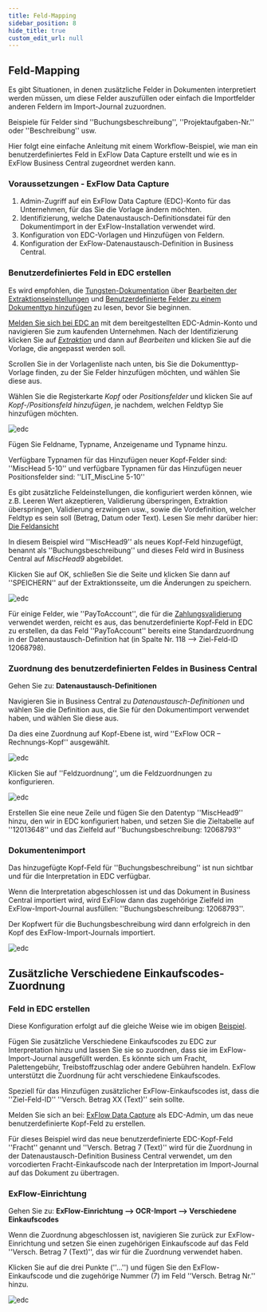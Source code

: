 ```yaml
---
title: Feld-Mapping 
sidebar_position: 8
hide_title: true
custom_edit_url: null
---
```

## Feld-Mapping 
Es gibt Situationen, in denen zusätzliche Felder in Dokumenten interpretiert werden müssen, um diese Felder auszufüllen oder einfach die Importfelder anderen Feldern im Import-Journal zuzuordnen.

Beispiele für Felder sind ''Buchungsbeschreibung'', ''Projektaufgaben-Nr.'' oder ''Beschreibung'' usw.

Hier folgt eine einfache Anleitung mit einem Workflow-Beispiel, wie man ein benutzerdefiniertes Feld in ExFlow Data Capture erstellt und wie es in ExFlow Business Central zugeordnet werden kann.

### Voraussetzungen - ExFlow Data Capture

1.	Admin-Zugriff auf ein ExFlow Data Capture (EDC)-Konto für das Unternehmen, für das Sie die Vorlage ändern möchten.<br/> 
2.	Identifizierung, welche Datenaustausch-Definitionsdatei für den Dokumentimport in der ExFlow-Installation verwendet wird.<br/> 
3.	Konfiguration von EDC-Vorlagen und Hinzufügen von Feldern.<br/> 
4.	Konfiguration der ExFlow-Datenaustausch-Definition in Business Central.<br/> 

### Benutzerdefiniertes Feld in EDC erstellen
Es wird empfohlen, die [Tungsten-Dokumentation](https://docs.readsoftonline.com/help/eng/partner/overview/c_welcome.html) über [Bearbeiten der Extraktionseinstellungen](https://docs.readsoftonline.com/help/eng/partner/services/t_adding_custom_fields_to_a_document_type.html) und [Benutzerdefinierte Felder zu einem Dokumenttyp hinzufügen](https://docs.readsoftonline.com/help/eng/partner/admin-center/t_editing_extraction_settings.html) zu lesen, bevor Sie beginnen.

[Melden Sie sich bei EDC an](https://signup.readsoftonline.com) mit dem bereitgestellten EDC-Admin-Konto und navigieren Sie zum kaufenden Unternehmen. Nach der Identifizierung klicken Sie auf [*Extraktion*](https://docs.readsoftonline.com/help/eng/partner/admin-center/c_the_extraction_view.html?h=extraction) und dann auf *Bearbeiten* und klicken Sie auf die Vorlage, die angepasst werden soll.
 
Scrollen Sie in der Vorlagenliste nach unten, bis Sie die Dokumenttyp-Vorlage finden, zu der Sie Felder hinzufügen möchten, und wählen Sie diese aus.

Wählen Sie die Registerkarte *Kopf* oder *Positionsfelder* und klicken Sie auf *Kopf-/Positionsfeld hinzufügen*, je nachdem, welchen Feldtyp Sie hinzufügen möchten.
 
![edc](../../images/edc-field-mapping-001.png)
 
Fügen Sie Feldname, Typname, Anzeigename und Typname hinzu.

Verfügbare Typnamen für das Hinzufügen neuer Kopf-Felder sind: ''MiscHead 5-10'' und verfügbare Typnamen für das Hinzufügen neuer Positionsfelder sind: ''LIT_MiscLine 5-10''

Es gibt zusätzliche Feldeinstellungen, die konfiguriert werden können, wie z.B. Leeren Wert akzeptieren, Validierung überspringen, Extraktion überspringen, Validierung erzwingen usw., sowie die Vordefinition, welcher Feldtyp es sein soll (Betrag, Datum oder Text). Lesen Sie mehr darüber hier: [Die Feldansicht](https://docs.readsoftonline.com/help/eng/partner/admin-center/c_the_field_view.html)

In diesem Beispiel wird ''MiscHead9'' als neues Kopf-Feld hinzugefügt, benannt als ''Buchungsbeschreibung'' und dieses Feld wird in Business Central auf *MiscHead9* abgebildet.

Klicken Sie auf OK, schließen Sie die Seite und klicken Sie dann auf ''SPEICHERN'' auf der Extraktionsseite, um die Änderungen zu speichern.

![edc](../../images/edc-field-mapping-002.png)

Für einige Felder, wie ''PayToAccount'', die für die [Zahlungsvalidierung](https://docs.signupsoftware.com/business-central/docs/user-manual/business-functionality/payment-validation-and-payment-suggestion#payment-validation-and-payment-suggestion) verwendet werden, reicht es aus, das benutzerdefinierte Kopf-Feld in EDC zu erstellen, da das Feld ''PayToAccount'' bereits eine Standardzuordnung in der Datenaustausch-Definition hat (in Spalte Nr. 118 --> Ziel-Feld-ID 12068798).

### Zuordnung des benutzerdefinierten Feldes in Business Central 
Gehen Sie zu: **Datenaustausch-Definitionen**

Navigieren Sie in Business Central zu *Datenaustausch-Definitionen* und wählen Sie die Definition aus, die Sie für den Dokumentimport verwendet haben, und wählen Sie diese aus.

Da dies eine Zuordnung auf Kopf-Ebene ist, wird ''ExFlow OCR – Rechnungs-Kopf'' ausgewählt.

![edc](../../images/edc-field-mapping-003.png)

Klicken Sie auf ''Feldzuordnung'', um die Feldzuordnungen zu konfigurieren.
 
![edc](../../images/edc-field-mapping-004.png)

Erstellen Sie eine neue Zeile und fügen Sie den Datentyp ''MiscHead9'' hinzu, den wir in EDC konfiguriert haben, und setzen Sie die Zieltabelle auf ''12013648'' und das Zielfeld auf ''Buchungsbeschreibung: 12068793''


### Dokumentenimport
Das hinzugefügte Kopf-Feld für ''Buchungsbeschreibung'' ist nun sichtbar und für die Interpretation in EDC verfügbar.

Wenn die Interpretation abgeschlossen ist und das Dokument in Business Central importiert wird, wird ExFlow dann das zugehörige Zielfeld im ExFlow-Import-Journal ausfüllen: ''Buchungsbeschreibung: 12068793''.
 
Der Kopfwert für die Buchungsbeschreibung wird dann erfolgreich in den Kopf des ExFlow-Import-Journals importiert.

![edc](../../images/edc-field-mapping-005.png)

## Zusätzliche Verschiedene Einkaufscodes-Zuordnung

### Feld in EDC erstellen
Diese Konfiguration erfolgt auf die gleiche Weise wie im obigen [Beispiel](https://docs.signupsoftware.com/business-central/docs/user-manual/technical/field-mapping#mapping-the-custom-field-in-business-central).

Fügen Sie zusätzliche Verschiedene Einkaufscodes zu EDC zur Interpretation hinzu und lassen Sie sie so zuordnen, dass sie im ExFlow-Import-Journal ausgefüllt werden. Es könnte sich um Fracht, Palettengebühr, Treibstoffzuschlag oder andere Gebühren handeln. ExFlow unterstützt die Zuordnung für acht verschiedene Einkaufscodes.

Speziell für das Hinzufügen zusätzlicher ExFlow-Einkaufscodes ist, dass die ''Ziel-Feld-ID'' ''Versch. Betrag XX (Text)'' sein sollte.

Melden Sie sich an bei: [ExFlow Data Capture](https://signup.readsoftonline.com) als EDC-Admin, um das neue benutzerdefinierte Kopf-Feld zu erstellen.

Für dieses Beispiel wird das neue benutzerdefinierte EDC-Kopf-Feld ''Fracht'' genannt und ''Versch. Betrag 7 (Text)'' wird für die Zuordnung in der Datenaustausch-Definition Business Central verwendet, um den vorcodierten Fracht-Einkaufscode nach der Interpretation im Import-Journal auf das Dokument zu übertragen.

### ExFlow-Einrichtung 
Gehen Sie zu: **ExFlow-Einrichtung --> OCR-Import --> Verschiedene Einkaufscodes**

Wenn die Zuordnung abgeschlossen ist, navigieren Sie zurück zur ExFlow-Einrichtung und setzen Sie einen zugehörigen Einkaufscode auf das Feld ''Versch. Betrag 7 (Text)'', das wir für die Zuordnung verwendet haben.

Klicken Sie auf die drei Punkte (''…'') und fügen Sie den ExFlow-Einkaufscode und die zugehörige Nummer (7) im Feld ''Versch. Betrag Nr.'' hinzu.
 
![edc](../../images/edc-field-mapping-007.png)

